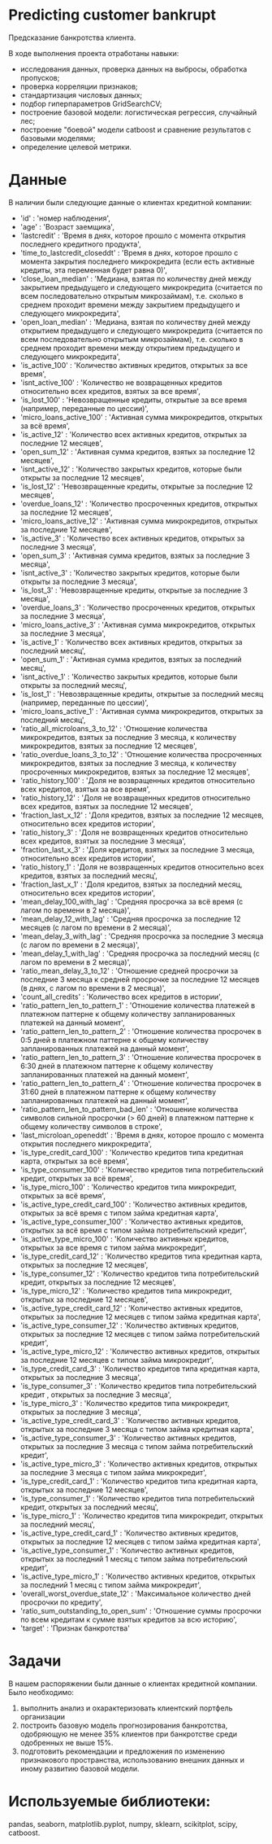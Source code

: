 # Predicting customer bankrupt

Предсказание банкротства клиента.


В ходе выполнения проекта отработаны навыки:
- исследования данных, проверка данных на выбросы, обработка пропусков;
- проверка корреляции признаков;
- стандартизация числовых данных;
- подбор гиперпараметров GridSearchCV;
- построение базовой модели: логистическая регрессия, случайный лес;
- построение "боевой" модели catboost и сравнение результатов с базовыми моделями;
- определение целевой метрики.


# Данные
В наличии были следующие данные о клиентах кредитной компании:

 - 'id' : 'номер наблюдения',
 - 'age' : 'Возраст заемщика',
 - 'lastcredit' : 'Время в днях, которое прошло с момента открытия последнего кредитного продукта',
 - 'time_to_lastcredit_closeddt'  : 'Время в днях, которое прошло с момента закрытия последнего микрокредита (если есть активные кредиты, эта переменная будет равна 0)',
 - 'close_loan_median' : 'Медиана, взятая по количеству дней между закрытием предыдущего и следующего микрокредита (считается по всем последовательно открытым микрозаймам), т.е. сколько в среднем проходит времени между закрытием предыдущего и следующего микрокредита',
 - 'open_loan_median' : 'Медиана, взятая по количеству дней между открытием предыдущего и следующего микрокредита (считается по всем последовательно открытым микрозаймам), т.е. сколько в среднем проходит времени между открытием предыдущего и следующего микрокредита',
 - 'is_active_100' : 'Количество активных кредитов, открытых за все время',
 - 'isnt_active_100' : 'Количество не возвращенных кредитов относительно всех кредитов, взятых за все время',
 - 'is_lost_100' : 'Невозвращенные кредиты, открытые за все время (например, переданные по цессии)',
 - 'micro_loans_active_100' : 'Активная сумма микрокредитов, открытых за всё время',
 - 'is_active_12' : 'Количество всех активных кредитов, открытых за последние 12 месяцев',
 - 'open_sum_12' : 'Активная сумма кредитов, взятых за последние 12 месяцев',
 - 'isnt_active_12' : 'Количество закрытых кредитов, которые были открыты за последние 12 месяцев',
 - 'is_lost_12' : 'Невозвращенные кредиты, открытые за последние 12 месяцев',
 - 'overdue_loans_12' : 'Количество просроченных кредитов, открытых за последние 12 месяцев',
 - 'micro_loans_active_12' : 'Активная сумма микрокредитов, открытых за последние 12 месяцев',
 - 'is_active_3' : 'Количество всех активных кредитов, открытых за последние 3 месяца',
 - 'open_sum_3' : 'Активная сумма кредитов, взятых за последние 3 месяца',
 - 'isnt_active_3' : 'Количество закрытых кредитов, которые были открыты за последние 3 месяца',
 - 'is_lost_3' : 'Невозвращенные кредиты, открытые за последние 3 месяца',
 - 'overdue_loans_3' : 'Количество просроченных кредитов, открытых за последние 3 месяца',
 - 'micro_loans_active_3' : 'Активная сумма микрокредитов, открытых за последние 3 месяца',
 - 'is_active_1' : 'Количество всех активных кредитов, открытых за последний месяц',
 - 'open_sum_1' : 'Активная сумма кредитов, взятых за последний месяц',
 - 'isnt_active_1' : 'Количество закрытых кредитов, которые были открыты за последний месяц',
 - 'is_lost_1' : 'Невозвращенные кредиты, открытые за последний месяц (например, переданные по цессии)',
 - 'micro_loans_active_1' : 'Активная сумма микрокредитов, открытых за последний месяц',
 - 'ratio_all_microloans_3_to_12' : 'Отношение количества микрокредитов, взятых за последние 3 месяца, к количеству микрокредитов, взятых за последние 12 месяцев',
 - 'ratio_overdue_loans_3_to_12' : 'Отношение количества просроченных микрокредитов, взятых за последние 3 месяца, к количеству просроченных микрокредитов, взятых за последние 12 месяцев',
 - 'ratio_history_100' : 'Доля не возвращенных кредитов относительно всех кредитов, взятых за все время',
 - 'ratio_history_12' : 'Доля не возвращенных кредитов относительно всех кредитов, взятых за последние 12 месяцев',
 - 'fraction_last_x_12' : 'Доля кредитов, взятых за последние 12 месяцев, относительно всех кредитов истории',
 - 'ratio_history_3' : 'Доля не возвращенных кредитов относительно всех кредитов, взятых за последние 3 месяца',
 - 'fraction_last_x_3' : 'Доля кредитов, взятых за последние 3 месяца, относительно всех кредитов истории',
 - 'ratio_history_1' : 'Доля не возвращенных кредитов относительно всех кредитов, взятых за последний месяц',
 - 'fraction_last_x_1' : 'Доля кредитов, взятых за последний месяц, относительно всех кредитов истории',
 - 'mean_delay_100_with_lag' : 'Средняя просрочка за всё время (с лагом по времени в 2 месяца)',
 - 'mean_delay_12_with_lag' : 'Средняя просрочка за последние 12 месяцев (с лагом по времени в 2 месяца)',
 - 'mean_delay_3_with_lag' : 'Средняя просрочка за последние 3 месяца (с лагом по времени в 2 месяца)',
 - 'mean_delay_1_with_lag' : 'Средняя просрочка за последний месяц (с лагом по времени в 2 месяца)',
 - 'ratio_mean_delay_3_to_12' : 'Отношение средней просрочки за последние 3 месяца к средней просрочке за последние 12 месяцев (в днях, с лагом по времени в 2 месяца)',
 - 'count_all_credits' : 'Количество всех кредитов в истории',
 - 'ratio_pattern_len_to_pattern_1' : 'Отношение количества платежей в платежном паттерне к общему количеству запланированных платежей на данный момент',
 - 'ratio_pattern_len_to_pattern_2' : 'Отношение количества просрочек в 0:5 дней в платежном паттерне к общему количеству запланированных платежей на данный момент',
 - 'ratio_pattern_len_to_pattern_3' : 'Отношение количества просрочек в 6:30 дней в платежном паттерне к общему количеству запланированных платежей на данный момент',
 - 'ratio_pattern_len_to_pattern_4' : 'Отношение количества просрочек в 31:60 дней в платежном паттерне к общему количеству запланированных платежей на данный момент',
 - 'ratio_pattern_len_to_pattern_bad_len' : 'Отношение количества символов сильной просрочки (> 60 дней) в платежном паттерне к общему количеству символов в строке',
 - 'last_microloan_openeddt' : 'Время в днях, которое прошло с момента открытия последнего микрокредита',
 - 'is_type_credit_card_100' : 'Количество кредитов типа кредитная карта, открытых за всё время',
 - 'is_type_consumer_100' : 'Количество кредитов типа потребительский кредит, открытых за всё время',
 - 'is_type_micro_100' : 'Количество кредитов типа микрокредит, открытых за всё время',
 - 'is_active_type_credit_card_100' : 'Количество активных кредитов, открытых за всё время с типом займа  кредитная карта',
 - 'is_active_type_consumer_100' : 'Количество активных кредитов, открытых за всё время с типом займа  потребительский кредит',
 - 'is_active_type_micro_100' : 'Количество активных кредитов, открытых за все время с типом займа  микрокредит',
 - 'is_type_credit_card_12' : 'Количество кредитов типа кредитная карта, открытых за последние 12 месяцев',
 - 'is_type_consumer_12' : 'Количество кредитов типа потребительский кредит, открытых за последние 12 месяцев',
 - 'is_type_micro_12' : 'Количество кредитов типа микрокредит, открытых за последние 12 месяцев',
 - 'is_active_type_credit_card_12' : 'Количество активных кредитов, открытых за последние 12 месяцев с типом займа  кредитная карта',
 - 'is_active_type_consumer_12' : 'Количество активных кредитов, открытых за последние 12 месяцев с типом займа  потребительский кредит',
 - 'is_active_type_micro_12' : 'Количество активных кредитов, открытых за последние 12 месяцев с типом займа  микрокредит',
 - 'is_type_credit_card_3' : 'Количество кредитов типа кредитная карта, открытых за последние 3 месяца',
 - 'is_type_consumer_3' : 'Количество кредитов типа потребительский кредит , открытых за последние 3 месяца',
 - 'is_type_micro_3' : 'Количество кредитов типа микрокредит, открытых за последние 3 месяца',
 - 'is_active_type_credit_card_3' : 'Количество активных кредитов, открытых за последние 3 месяца с типом займа  кредитная карта',
 - 'is_active_type_consumer_3' : 'Количество активных кредитов, открытых за последние 3 месяца с типом займа  потребительский кредит',
 - 'is_active_type_micro_3' : 'Количество активных кредитов, открытых за последние 3 месяца с типом займа  микрокредит',
 - 'is_type_credit_card_1' : 'Количество кредитов типа кредитная карта, открытых за последние 12 месяцев',
 - 'is_type_consumer_1' : 'Количество кредитов типа потребительский кредит, открытых за последний месяц',
 - 'is_type_micro_1' : 'Количество кредитов типа микрокредит, открытых за последний месяц',
 - 'is_active_type_credit_card_1' : 'Количество активных кредитов, открытых за последние 12 месяцев с типом займа  кредитная карта',
 - 'is_active_type_consumer_1' : 'Количество активных кредитов, открытых за последний 1 месяц с типом займа  потребительский кредит',
 - 'is_active_type_micro_1' : 'Количество активных кредитов, открытых за последний 1 месяц с типом займа  микрокредит',
 - 'overall_worst_overdue_state_12' : 'Максимальное количество дней просрочки по кредиту',
 - 'ratio_sum_outstanding_to_open_sum' : 'Отношение суммы просрочки по всем кредитам к сумме взятых кредитов за всю историю',
 - 'target' : 'Признак банкротства'


# Задачи

В нашем распоряжении были данные о клиентах кредитной компании. 
Было необходимо:
1. выполнить анализ и охарактеризовать клиентский портфель организации
2. построить базовую модель прогнозирования банкротства, одобряющую не менее 35% клиентов при банкротстве среди одобренных не выше 15%.
3. подготовить рекомендации и предложения по изменению признакового пространства, использованию внешних данных и иному развитию базовой модели.


# Используемые библиотеки:

pandas, seaborn, matplotlib.pyplot, numpy, sklearn, scikitplot, scipy, catboost.